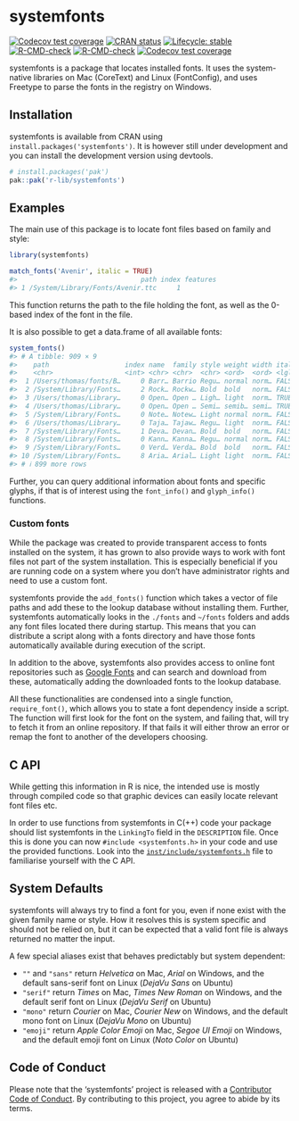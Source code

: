 
<!-- README.md is generated from README.Rmd. Please edit that file -->

# systemfonts

<!-- badges: start -->

[![Codecov test
coverage](https://codecov.io/gh/r-lib/systemfonts/branch/master/graph/badge.svg)](https://app.codecov.io/gh/r-lib/systemfonts?branch=master)
[![CRAN
status](https://www.r-pkg.org/badges/version/systemfonts)](https://cran.r-project.org/package=systemfonts)
[![Lifecycle:
stable](https://img.shields.io/badge/lifecycle-stable-brightgreen.svg)](https://lifecycle.r-lib.org/articles/stages.html)
[![R-CMD-check](https://github.com/r-lib/systemfonts/workflows/R-CMD-check/badge.svg)](https://github.com/r-lib/systemfonts/actions)
[![R-CMD-check](https://github.com/r-lib/systemfonts/actions/workflows/R-CMD-check.yaml/badge.svg)](https://github.com/r-lib/systemfonts/actions/workflows/R-CMD-check.yaml)
[![Codecov test
coverage](https://codecov.io/gh/r-lib/systemfonts/graph/badge.svg)](https://app.codecov.io/gh/r-lib/systemfonts)
<!-- badges: end -->

systemfonts is a package that locates installed fonts. It uses the
system-native libraries on Mac (CoreText) and Linux (FontConfig), and
uses Freetype to parse the fonts in the registry on Windows.

## Installation

systemfonts is available from CRAN using
`install.packages('systemfonts')`. It is however still under development
and you can install the development version using devtools.

``` r
# install.packages('pak')
pak::pak('r-lib/systemfonts')
```

## Examples

The main use of this package is to locate font files based on family and
style:

``` r
library(systemfonts)

match_fonts('Avenir', italic = TRUE)
#>                               path index features
#> 1 /System/Library/Fonts/Avenir.ttc     1
```

This function returns the path to the file holding the font, as well as
the 0-based index of the font in the file.

It is also possible to get a data.frame of all available fonts:

``` r
system_fonts()
#> # A tibble: 909 × 9
#>    path                   index name  family style weight width italic monospace
#>    <chr>                  <int> <chr> <chr>  <chr> <ord>  <ord> <lgl>  <lgl>    
#>  1 /Users/thomas/fonts/B…     0 Barr… Barrio Regu… normal norm… FALSE  FALSE    
#>  2 /System/Library/Fonts…     2 Rock… Rockw… Bold  bold   norm… FALSE  FALSE    
#>  3 /Users/thomas/Library…     0 Open… Open … Ligh… light  norm… TRUE   FALSE    
#>  4 /Users/thomas/Library…     0 Open… Open … Semi… semib… semi… TRUE   FALSE    
#>  5 /System/Library/Fonts…     0 Note… Notew… Light normal norm… FALSE  FALSE    
#>  6 /Users/thomas/Library…     0 Taja… Tajaw… Regu… light  norm… FALSE  FALSE    
#>  7 /System/Library/Fonts…     1 Deva… Devan… Bold  bold   norm… FALSE  FALSE    
#>  8 /System/Library/Fonts…     0 Kann… Kanna… Regu… normal norm… FALSE  FALSE    
#>  9 /System/Library/Fonts…     0 Verd… Verda… Bold  bold   norm… FALSE  FALSE    
#> 10 /System/Library/Fonts…     8 Aria… Arial… Light light  norm… FALSE  FALSE    
#> # ℹ 899 more rows
```

Further, you can query additional information about fonts and specific
glyphs, if that is of interest using the `font_info()` and
`glyph_info()` functions.

### Custom fonts

While the package was created to provide transparent access to fonts
installed on the system, it has grown to also provide ways to work with
font files not part of the system installation. This is especially
beneficial if you are running code on a system where you don’t have
administrator rights and need to use a custom font.

systemfonts provide the `add_fonts()` function which takes a vector of
file paths and add these to the lookup database without installing them.
Further, systemfonts automatically looks in the `./fonts` and `~/fonts`
folders and adds any font files located there during startup. This means
that you can distribute a script along with a fonts directory and have
those fonts automatically available during execution of the script.

In addition to the above, systemfonts also provides access to online
font repositories such as [Google Fonts](https://fonts.google.com) and
can search and download from these, automatically adding the downloaded
fonts to the lookup database.

All these functionalities are condensed into a single function,
`require_font()`, which allows you to state a font dependency inside a
script. The function will first look for the font on the system, and
failing that, will try to fetch it from an online repository. If that
fails it will either throw an error or remap the font to another of the
developers choosing.

## C API

While getting this information in R is nice, the intended use is mostly
through compiled code so that graphic devices can easily locate relevant
font files etc.

In order to use functions from systemfonts in C(++) code your package
should list systemfonts in the `LinkingTo` field in the `DESCRIPTION`
file. Once this is done you can now `#include <systemfonts.h>` in your
code and use the provided functions. Look into the
[`inst/include/systemfonts.h`](https://github.com/r-lib/systemfonts/blob/master/inst/include/systemfonts.h)
file to familiarise yourself with the C API.

## System Defaults

systemfonts will always try to find a font for you, even if none exist
with the given family name or style. How it resolves this is system
specific and should not be relied on, but it can be expected that a
valid font file is always returned no matter the input.

A few special aliases exist that behaves predictably but system
dependent:

- `""` and `"sans"` return *Helvetica* on Mac, *Arial* on Windows, and
  the default sans-serif font on Linux (*DejaVu Sans* on Ubuntu)
- `"serif"` return *Times* on Mac, *Times New Roman* on Windows, and the
  default serif font on Linux (*DejaVu Serif* on Ubuntu)
- `"mono"` return *Courier* on Mac, *Courier New* on Windows, and the
  default mono font on Linux (*DejaVu Mono* on Ubuntu)
- `"emoji"` return *Apple Color Emoji* on Mac, *Segoe UI Emoji* on
  Windows, and the default emoji font on Linux (*Noto Color* on Ubuntu)

## Code of Conduct

Please note that the ‘systemfonts’ project is released with a
[Contributor Code of
Conduct](https://github.com/r-lib/systemfonts/blob/master/CODE_OF_CONDUCT.md).
By contributing to this project, you agree to abide by its terms.
